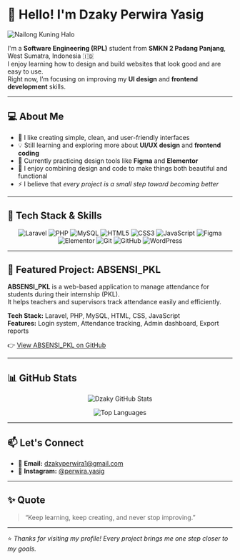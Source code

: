 # 👋 Hello! I'm Dzaky Perwira Yasig 

![Nailong Kuning Halo]([./assets/nailong_halo.gif](https://media1.tenor.com/m/-WmdsAabAEIAAAAd/way.gif))


I'm a **Software Engineering (RPL)** student from **SMKN 2 Padang Panjang**, West Sumatra, Indonesia 🇮🇩  
I enjoy learning how to design and build websites that look good and are easy to use.  
Right now, I’m focusing on improving my **UI design** and **frontend development** skills.

---

## 💻 About Me
- 🎨 I like creating simple, clean, and user-friendly interfaces  
- 💡 Still learning and exploring more about **UI/UX design** and **frontend coding**  
- 🌱 Currently practicing design tools like **Figma** and **Elementor**  
- 🧩 I enjoy combining design and code to make things both beautiful and functional  
- ⚡ I believe that *every project is a small step toward becoming better*

---

## 🧰 Tech Stack & Skills
<p align="center">
  <img src="https://img.shields.io/badge/Laravel-F55247?style=for-the-badge&logo=laravel&logoColor=white" alt="Laravel"/>
  <img src="https://img.shields.io/badge/PHP-777BB4?style=for-the-badge&logo=php&logoColor=white" alt="PHP"/>
  <img src="https://img.shields.io/badge/MySQL-00758F?style=for-the-badge&logo=mysql&logoColor=white" alt="MySQL"/>
  <img src="https://img.shields.io/badge/HTML5-E34F26?style=for-the-badge&logo=html5&logoColor=white" alt="HTML5"/>
  <img src="https://img.shields.io/badge/CSS3-264de4?style=for-the-badge&logo=css3&logoColor=white" alt="CSS3"/>
  <img src="https://img.shields.io/badge/JavaScript-f7df1e?style=for-the-badge&logo=javascript&logoColor=black" alt="JavaScript"/>
  <img src="https://img.shields.io/badge/Figma-F24E1E?style=for-the-badge&logo=figma&logoColor=white" alt="Figma"/>
  <img src="https://img.shields.io/badge/Elementor-92003B?style=for-the-badge&logo=elementor&logoColor=white" alt="Elementor"/>
  <img src="https://img.shields.io/badge/Git-F05033?style=for-the-badge&logo=git&logoColor=white" alt="Git"/>
  <img src="https://img.shields.io/badge/GitHub-000?style=for-the-badge&logo=github&logoColor=white" alt="GitHub"/>
  <img src="https://img.shields.io/badge/WordPress-21759B?style=for-the-badge&logo=wordpress&logoColor=white" alt="WordPress"/>
</p>

---

## 🚀 Featured Project: ABSENSI_PKL
**ABSENSI_PKL** is a web-based application to manage attendance for students during their internship (PKL).  
It helps teachers and supervisors track attendance easily and efficiently.

**Tech Stack:** Laravel, PHP, MySQL, HTML, CSS, JavaScript  
**Features:** Login system, Attendance tracking, Admin dashboard, Export reports  

👉 [View ABSENSI_PKL on GitHub](https://github.com/dzakyperwira27/Absensi_PKL)

---

## 📊 GitHub Stats

<p align="center">
  <img src="https://github-readme-stats.vercel.app/api?username=dzakyperwira27&show_icons=true&theme=radical" alt="Dzaky GitHub Stats" />
</p>

<p align="center">
  <img src="https://github-readme-stats.vercel.app/api/top-langs/?username=dzakyperwira27&layout=compact&theme=radical" alt="Top Languages" />
</p>

---

## 📫 Let's Connect
- 📧 **Email:** dzakyperwira1@gmail.com  
- 📸 **Instagram:** [@perwira.yasig](https://instagram.com/perwira.yasig)

---

## ✨ Quote
> “Keep learning, keep creating, and never stop improving.”

---

⭐ *Thanks for visiting my profile! Every project brings me one step closer to my goals.*
